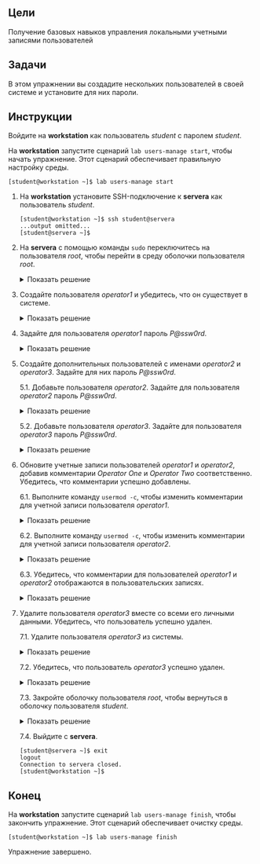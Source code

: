 ## Цели

Получение базовых навыков управления локальными учетными записями пользователей

## Задачи 

В этом упражнении вы создадите нескольких пользователей в своей системе и установите для них пароли.

## Инструкции

Войдите на **workstation** как пользователь *student* с паролем *student*.

На **workstation** запустите сценарий `lab users-manage start`, чтобы начать упражнение. Этот сценарий обеспечивает правильную настройку среды.

```
[student@workstation ~]$ lab users-manage start
```

1.	На **workstation** установите SSH-подключение к **servera** как пользователь *student*.

    ```
    [student@workstation ~]$ ssh student@servera
    ...output omitted...
    [student@servera ~]$ 
    ```

2.	На **servera** с помощью команды `sudo` переключитесь на пользователя *root*, чтобы перейти в среду оболочки пользователя *root*.

    <details>
    <summary>Показать решение</summary>
    ```
    [student@servera ~]$ sudo su -
    [sudo] password for student: student
    [root@servera ~]# 
    ```
    </details>

3.	Создайте пользователя *operator1* и убедитесь, что он существует в системе.

    <details>
    <summary>Показать решение</summary>
    ```
    [root@servera ~]# useradd operator1
    [root@servera ~]# tail /etc/passwd
    ...output omitted...
    operator1:x:1002:1002::/home/operator1:/bin/bash
    ```
    </details>

4.	Задайте для пользователя *operator1* пароль *P@ssw0rd*.

    <details>
    <summary>Показать решение</summary>
    ```
    [root@servera ~]# passwd operator1
    Changing password for user operator1.
    New password: P@ssw0rd
    BAD PASSWORD: The password is shorter than 8 characters
    Retype new password: P@ssw0rd
    passwd: all authentication tokens updated successfully.
    ```
    </details>

5.	Создайте дополнительных пользователей с именами *operator2* и *operator3*. Задайте для них пароль *P@ssw0rd*.

    5.1.	Добавьте пользователя *operator2*. Задайте для пользователя *operator2* пароль *P@ssw0rd*.

    <details>
    <summary>Показать решение</summary>
    ```
    [root@servera ~]# useradd operator2
    [root@servera ~]# passwd operator2
    Changing password for user operator2.
    New password: P@ssw0rd
    BAD PASSWORD: The password is shorter than 8 characters
    Retype new password: P@ssw0rd
    passwd: all authentication tokens updated successfully.
    ```
    </details>

    5.2.	Добавьте пользователя *operator3*. Задайте для пользователя *operator3* пароль *P@ssw0rd*.

    <details>
    <summary>Показать решение</summary>
    ```
    [root@servera ~]# useradd operator3
    [root@servera ~]# passwd operator3
    Changing password for user operator3.
    New password: P@ssw0rd
    BAD PASSWORD: The password is shorter than 8 characters
    Retype new password: P@ssw0rd
    passwd: all authentication tokens updated successfully.
    ```
    </details>

6.	Обновите учетные записи пользователей *operator1* и *operator2*, добавив комментарии *Operator One* и *Operator Two* соответственно. Убедитесь, что комментарии успешно добавлены.

    6.1.	Выполните команду `usermod -c`, чтобы изменить комментарии для учетной записи пользователя *operator1*.

    <details>
    <summary>Показать решение</summary>
    ```
    [root@servera ~]# usermod -c "Operator One" operator1
    ```
    </details>

    6.2.	Выполните команду `usermod -c`, чтобы изменить комментарии для учетной записи пользователя *operator2*.

    <details>
    <summary>Показать решение</summary>
    ```
    [root@servera ~]# usermod -c "Operator Two" operator2
    ```
    </details>


    6.3.	Убедитесь, что комментарии для пользователей *operator1* и *operator2* отображаются в пользовательских записях.

    <details>
    <summary>Показать решение</summary>
    ```
    [root@servera ~]# tail /etc/passwd
    ...output omitted...
    operator1:x:1002:1002:Operator One:/home/operator1:/bin/bash
    operator2:x:1003:1003:Operator Two:/home/operator2:/bin/bash
    operator3:x:1004:1004::/home/operator3:/bin/bash
    ```
    </details>

7.	Удалите пользователя *operator3* вместе со всеми его личными данными. Убедитесь, что пользователь успешно удален.

    7.1.	Удалите пользователя *operator3* из системы.

    <details>
    <summary>Показать решение</summary>
    ```
    [root@servera ~]# userdel -r operator3
    ```
    </details>

    7.2.	Убедитесь, что пользователь *operator3* успешно удален.

    <details>
    <summary>Показать решение</summary>
    ```
    [root@servera ~]# tail /etc/passwd
    ...output omitted...
    operator1:x:1002:1002:Operator One:/home/operator1:/bin/bash
    operator2:x:1003:1003:Operator Two:/home/operator2:/bin/bash
    ```

    Обратите внимание, что в предыдущем выводе нет информации об учетной записи пользователя *operator3*.
    </details>

    7.3.	Закройте оболочку пользователя *root*, чтобы вернуться в оболочку пользователя *student*.

    <details>
    <summary>Показать решение</summary>
    ```
    [root@servera ~]# exit
    logout
    [student@servera ~]$ 
    ```
    </details>

    7.4.	Выйдите с **servera**.

    ```
    [student@servera ~]$ exit
    logout
    Connection to servera closed.
    [student@workstation ~]$ 
    ```

## Конец

На **workstation** запустите сценарий `lab users-manage finish`, чтобы закончить упражнение. Этот сценарий обеспечивает очистку среды.

```
[student@workstation ~]$ lab users-manage finish
```

Упражнение завершено.

